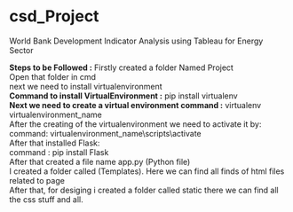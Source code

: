 # csd_Project
World Bank Development Indicator Analysis using Tableau for Energy Sector


**Steps to be Followed :**
Firstly created a folder Named Project<br>
Open that folder in cmd<br>
next we need to install virtualenvironment <br>
**Command to install VirtualEnvironment :** pip install virtualenv<br>
**Next we need to create a virtual environment command :**  virtualenv virtualenvironment_name<br>
After the creating of the virtualenvironment we need to activate it by:<br>
  command: virtualenvironment_name\scripts\activate<br>
After that installed Flask:<br>
command : pip install Flask<br>
After that created a file name app.py (Python file)<br>
I created a folder called (Templates). Here we can find all finds of html files related to page<br>
After that, for desiging i created a folder called static there we can find all the css stuff and all.<br>



